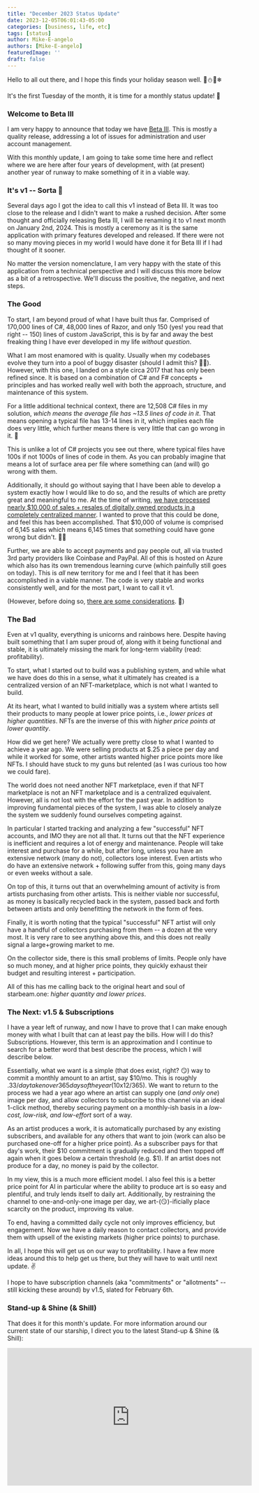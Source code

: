```yaml
---
title: "December 2023 Status Update"
date: 2023-12-05T06:01:43-05:00
categories: [business, life, etc]
tags: [status]
author: Mike-E-angelo
authors: [Mike-E-angelo]
featuredImage: ''
draft: false
---
```


Hello to all out there, and I hope this finds your holiday season well. 🦌⛄🎅❄

It's the first Tuesday of the month, it is time for a monthly status update! 🚀

### Welcome to Beta III

I am very happy to announce that today we have [Beta III](https://starbeam.one).  This is mostly a quality release, addressing a lot of issues for administration and user account management.

With this monthly update, I am going to take some time here and reflect where we are here after four years of development, with (at present) another year of runway to make something of it in a viable way.

### It's v1 -- Sorta 🎉

Several days ago I got the idea to call this v1 instead of Beta III.  It was too close to the release and I didn't want to make a rushed decision.  After some thought and officially releasing Beta III, I will be renaming it to v1 next month on January 2nd, 2024.  This is mostly a ceremony as it is the same application with primary features developed and released.  If there were not so many moving pieces in my world I would have done it for Beta III if I had thought of it sooner.

No matter the version nomenclature, I am very happy with the state of this application from a technical perspective and I will discuss this more below as a bit of a retrospective.  We'll discuss the positive, the negative, and next steps.

### The Good

To start, I am beyond proud of what I have built thus far.  Comprised of 170,000 lines of C#, 48,000 lines of Razor, and only 150 (yes! you read that right -- 150) lines of custom JavaScript, this is by far and away the best freaking thing I have ever developed in my life *without question*.

What I am most enamored with is quality.  Usually when my codebases evolve they turn into a pool of buggy disaster (should I admit this? 🤣💥).  However, with this one, I landed on a style circa 2017 that has only been refined since.  It is based on a combination of C# and F# concepts + principles and has worked really well with both the approach, structure, and maintenance of this system.

For a little additional technical context, there are 12,508 C# files in my solution, *which means the average file has ~13.5 lines of code in it*.  That means opening a typical file has 13-14 lines in it, which implies each file does very little, which further means there is very little that can go wrong in it. 🤞

This is unlike a lot of C# projects you see out there, where typical files have 100s if not 1000s of lines of code in them.  As you can probably imagine that means a lot of surface area per file where something can (and will) go wrong with them.

Additionally, it should go without saying that I have been able to develop a system exactly how I would like to do so, and the results of which are pretty great and meaningful to me.  At the time of writing, [we have processed nearly $10,000 of sales + resales of digitally owned products in a completely centralized manner](https://starbeam.one/dashboard).  I wanted to prove that this could be done, and feel this has been accomplished.  That $10,000 of volume is comprised of 6,145 sales which means 6,145 times that something could have gone wrong but didn't. 🤞🙏

Further, we are able to accept payments and pay people out, all via trusted 3rd party providers like Coinbase and PayPal.   All of this is hosted on Azure which also has its own tremendous learning curve (which painfully still goes on today).  This is *all* new territory for me and I feel that it has been accomplished in a viable manner.  The code is very stable and works consistently well, and for the most part, I want to call it v1.  

(However, before doing so, [there are some considerations](https://twitter.com/Mike_E_angelo/status/1731616441281958062). 🤔)

### The Bad

Even at v1 quality, everything is unicorns and rainbows here.  Despite having built something that I am super proud of, along with it being functional and stable, it is ultimately missing the mark for long-term viability (read: profitability).

To start, what I started out to build was a publishing system, and while what we have does do this in a sense, what it ultimately has created is a centralized version of an NFT-marketplace, which is not what I wanted to build.

At its heart, what I wanted to build initially was a system where artists sell their products to many people at lower price points, i.e., *lower prices at higher quantities*.  NFTs are the inverse of this with *higher price points at lower quantity*.

How did we get here?  We actually were pretty close to what I wanted to achieve a year ago.  We were selling products at $.25 a piece per day and while it worked for some, other artists wanted higher price points more like NFTs.  I should have stuck to my guns but relented (as I was curious too how we could fare).

The world does not need another NFT marketplace, even if that NFT marketplace is not an NFT marketplace and is a centralized equivalent.  However, all is not lost with the effort for the past year.  In addition to improving fundamental pieces of the system, I was able to closely analyze the system we suddenly found ourselves competing against.  

In particular I started tracking and analyzing a few "successful" NFT accounts, and IMO they are not all that.  It turns out that the NFT experience is inefficient and requires a lot of energy and maintenance.  People will take interest and purchase for a while, but after long, unless you have an extensive network (many do not), collectors lose interest.  Even artists who do have an extensive network + following suffer from this, going many days or even weeks without a sale.

On top of this, it turns out that an overwhelming amount of activity is from artists purchasing from other artists.  This is neither viable nor successful, as money is basically recycled back in the system, passed back and forth between artists and only benefitting the network in the form of fees.

Finally, it is worth noting that the typical "successful" NFT artist will only have a handful of collectors purchasing from them -- a dozen at the very most.  It is very rare to see anything above this, and this does not really signal a large+growing market to me.

On the collector side, there is this small problems of limits.  People only have so much money, and at higher price points, they quickly exhaust their budget and resulting interest + participation.

All of this has me calling back to the original heart and soul of starbeam.one: *higher quantity and lower prices*.

### The Next:  v1.5 & Subscriptions

I have a year left of runway, and now I have to prove that I can make enough money with what I built that can at least pay the bills.  How will I do this?  Subscriptions.  However, this term is an approximation and I continue to search for a better word that best describe the process, which I will describe below.

Essentially, what we want is a simple (that does exist, right? 😏) way to commit a monthly amount to an artist, say $10/mo.  This is roughly $.33/day taken over 365 days of the year ($10x12/365).  We want to return to the process we had a year ago where an artist can supply one (*and only one*) image per day, and allow collectors to subscribe to this channel via an ideal 1-click method, thereby securing payment on a monthly-ish basis in a *low-cost, low-risk, and low-effort* sort of a way.

As an artist produces a work, it is automatically purchased by any existing subscribers, and available for any others that want to join (work can also be purchased one-off for a higher price point).  As a subscriber pays for that day's work, their $10 commitment is gradually reduced and then topped off again when it goes below a certain threshold (e.g. $1).  If an artist does not produce for a day, no money is paid by the collector.

In my view, this is a much more efficient model.  I also feel this is a better price point for AI in particular where the ability to produce art is so easy and plentiful, and truly lends itself to daily art.  Additionally, by restraining the channel to one-and-only-one image per day, we art-(😏)-ificially place scarcity on the product, improving its value.

To end, having a committed daily cycle not only improves efficiency, but engagement.  Now we have a daily reason to contact collectors, and provide them with upsell of the existing markets (higher price points) to purchase.

In all, I hope this will get us on our way to profitability.  I have a few more ideas around this to help get us there, but they will have to wait until next update. ✌

I hope to have subscription channels (aka "commitments" or "allotments" -- still kicking these around) by v1.5, slated for February 6th.

### Stand-up & Shine (& Shill)

That does it for this month's update.  For more information around our current state of our starship, I direct you to the latest Stand-up & Shine (& Shill):

<iframe width="560" height="315" src="https://www.youtube.com/embed/dLh5S1DcNFg" title="YouTube video player" frameborder="0" allow="accelerometer; autoplay; clipboard-write; encrypted-media; gyroscope; picture-in-picture" allowfullscreen style="margin-bottom: 2em"></iframe>
